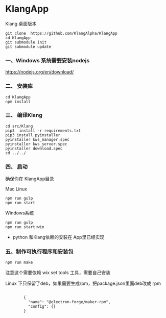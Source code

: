 # KlangApp
Klang 桌面版本
```
git clone  https://github.com/KlangAlpha/KlangApp
cd KlangApp
git submodule init
git submodule update
```

### 一、Windows 系统需要安装nodejs
https://nodejs.org/en/download/

### 二、 安装库
```
cd KlangApp
npm install
```

### 三、 编译Klang
```
cd src/Klang
pip3  install -r requirements.txt
pip3 install pyinstaller
pyinstaller kws_manager.spec
pyinstaller kws_server.spec
pyinstaller download.spec
cd ../../
```

### 四、 启动

确保你在 KlangApp目录

Mac Linux
```
npm run gulp
npm run start
```
Windows系统
```
npm run gulp
npm run start:win
```

* python 和Klang依赖的安装在 App里已经实现

### 五、制作可执行程序和安装包
```
npm run make
```

注意这个需要依赖 wix set tools 工具，需要自己安装

Linux 下只保留了deb，如果需要生成rpm，把package.json里面deb改成 rpm
```

        {
          "name": "@electron-forge/maker-rpm",
          "config": {}
        }
```